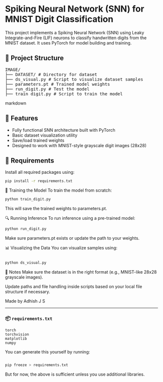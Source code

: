 # Spiking Neural Network (SNN) for MNIST Digit Classification

This project implements a Spiking Neural Network (SNN) using Leaky Integrate-and-Fire (LIF) neurons to classify handwritten digits from the MNIST dataset. It uses PyTorch for model building and training.

## 📁 Project Structure
<pre>
IMAGE/
├── DATASET/ # Directory for dataset
├── ds_visual.py # Script to visualize dataset samples
├── parameters.pt # Trained model weights
├── run_digit.py # Test the model
├── train_digit.py # Script to train the model
</pre> 
markdown

## 🚀 Features

- Fully functional SNN architecture built with PyTorch
- Basic dataset visualization utility
- Save/load trained weights
- Designed to work with MNIST-style grayscale digit images (28x28)

## 🔧 Requirements

Install all required packages using:

```bash
pip install -r requirements.txt
```
🧠 Training the Model
To train the model from scratch:

```bash
python train_digit.py
```
This will save the trained weights to parameters.pt.

🔍 Running Inference
To run inference using a pre-trained model:

```bash
python run_digit.py
```
Make sure parameters.pt exists or update the path to your weights.

📊 Visualizing the Data
You can visualize samples using:

```bash

python ds_visual.py
```
📌 Notes
Make sure the dataset is in the right format (e.g., MNIST-like 28x28 grayscale images).

Update paths and file handling inside scripts based on your local file structure if necessary.


Made by Adhish J S



---

### 📦 `requirements.txt`

```text
torch
torchvision
matplotlib
numpy
```
You can generate this yourself by running:

```bash

pip freeze > requirements.txt
```
But for now, the above is sufficient unless you use additional libraries.
